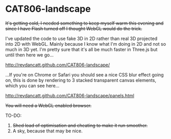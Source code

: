 CAT806-landscape
================

~~It's getting cold, I needed something to keep myself warm this evening and since I have Flash turned off I thought WebGL would do the trick.~~

I've updated the code to use fake 3D in 2D rather than real 3D projected into 2D with WebGL.
Mainly because I know what I'm doing in 2D and not so much in 3D yet. I'm pretty sure that
it's all be much faster in Three.js but until then here we go...

http://revdancatt.github.com/CAT806-landscape/

...If you're on Chrome or Safari you should see a nice CSS blur effect going on, this is done by
rendering to 3 stacked transparent canvas elements, which you can see here...

http://revdancatt.github.com/CAT806-landscape/panels.html 

~~You will need a WebGL enabled browser.~~

TO-DO:

1) ~~Shed load of optimisation and cheating to make it run smoother.~~
2) A sky, because that may be nice. 